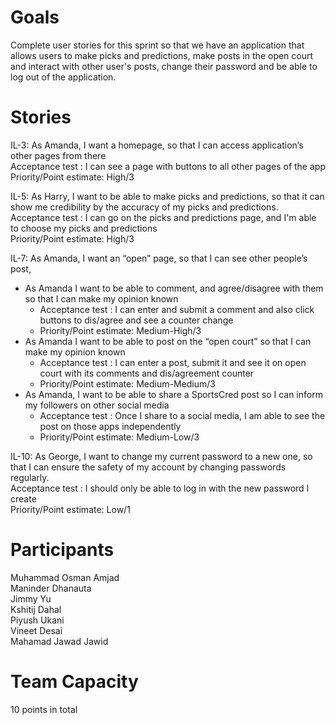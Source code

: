 # Goals
Complete user stories for this sprint so that we have an application that allows users to make picks and predictions, make posts in the open court and interact with other user's posts, change their password and be able to log out of the application.

# Stories
IL-3: As Amanda, I want a homepage, so that I can access application’s other pages from there  
Acceptance test : I can see a page with buttons to all other pages of the app  
Priority/Point estimate: High/3   

IL-5: As Harry, I want to be able to make picks and predictions, so that it can show me credibility by the accuracy of my picks and predictions.  
Acceptance test : I can go on the picks and predictions page, and I'm able to choose my picks and predictions  
Priority/Point estimate: High/3  

IL-7: As Amanda, I want an “open” page, so that I can see other people’s post,   
  * As Amanda I want to be able to comment, and agree/disagree with them so that I can make my opinion known  
    * Acceptance test : I can enter and submit a comment and also click buttons to dis/agree and see a counter change  
    * Priority/Point estimate:  Medium-High/3  
  * As Amanda I want to be able to post on the “open court” so that I can make my opinion known  
    * Acceptance test : I can enter a post, submit it and see it on open court with its comments and dis/agreement counter  
    * Priority/Point estimate:  Medium-Medium/3  
  * As Amanda, I want to be able to share a SportsCred post so I can inform my followers on other social media  
    * Acceptance test : Once I share to a social media, I am able to see the post on those apps independently  
    * Priority/Point estimate:  Medium-Low/3  

IL-10: As George, I want to change my current password to a new one, so that I can ensure the safety of my account by changing passwords regularly.  
Acceptance test : I should only be able to log in with the new password I create  
Priority/Point estimate:  Low/1

# Participants
Muhammad Osman Amjad  
Maninder Dhanauta  
Jimmy Yu  
Kshitij Dahal  
Piyush Ukani  
Vineet Desai  
Mahamad Jawad Jawid  

# Team Capacity
10 points in total
